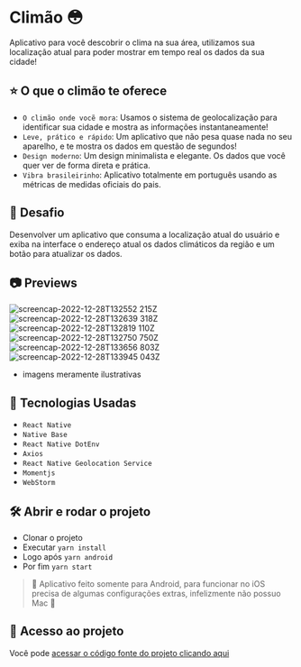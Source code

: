 # Climão 😳
Aplicativo para você descobrir o clima na sua área, utilizamos sua localização atual para poder mostrar em tempo real os dados da sua cidade!

## :star: O que o climão te oferece

- `O climão onde vocẽ mora`: Usamos o sistema de geolocalização para identificar sua cidade e mostra as informações instantaneamente!
- `Leve, prático e rápido`: Um aplicativo que não pesa quase nada no seu aparelho, e te mostra os dados em questão de segundos!
- `Design moderno`: Um design minimalista e elegante. Os dados que você quer ver de forma direta e prática.
- `Vibra brasileirinho`: Aplicativo totalmente em português usando as métricas de medidas oficiais do pais.

## 🎯 Desafio

Desenvolver um aplicativo que consuma a localização atual do usuário e exiba na interface o endereço atual os dados climáticos da região e um botão para atualizar os dados.

## :camera: Previews

![screencap-2022-12-28T132552 215Z](https://user-images.githubusercontent.com/22219678/209820417-a58e552c-694a-4c22-81cb-c5877f018c9b.png)
![screencap-2022-12-28T132639 318Z](https://user-images.githubusercontent.com/22219678/209820420-5151c076-762f-4426-bb37-0733fe3d042d.png)
![screencap-2022-12-28T132819 110Z](https://user-images.githubusercontent.com/22219678/209820424-70e01abc-0bc2-47b4-8c8a-318c32b79b9b.png)
![screencap-2022-12-28T132750 750Z](https://user-images.githubusercontent.com/22219678/209820425-8517c347-58a6-44af-91f1-4b92c0d686c4.png)
![screencap-2022-12-28T133656 803Z](https://user-images.githubusercontent.com/22219678/209820753-619867ba-1e2a-48f0-a956-d759c339f2af.png)
![screencap-2022-12-28T133945 043Z](https://user-images.githubusercontent.com/22219678/209821171-11d1e9fe-208c-4bba-96ae-8e4a82bff238.png)
* imagens meramente ilustrativas

## :hammer: Tecnologias Usadas
- ``React Native``
- ``Native Base``
- ``React Native DotEnv``
- ``Axios``
- ``React Native Geolocation Service``
- ``Momentjs``
- ``WebStorm``

## 🛠️ Abrir e rodar o projeto
- Clonar o projeto
- Executar ``yarn install``
- Logo após ``yarn android``
- Por fim ``yarn start``
> :construction: Aplicativo feito somente para Android, para funcionar no iOS precisa de algumas configurações extras, infelizmente não possuo Mac :construction:

## 📁 Acesso ao projeto

Você pode [acessar o código fonte do projeto clicando aqui](https://github.com/ReyalSFDK/Climao)
